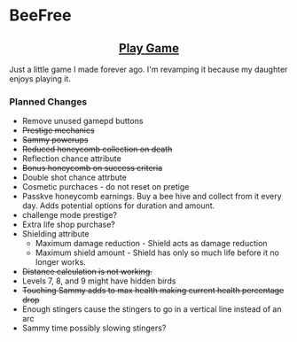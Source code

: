 # BeeFree

<div align="center">

## [Play Game](https://cmprog.github.io/BeeFree2/)

</div>

Just a little game I made forever ago. I'm revamping it because my daughter enjoys playing it.

### Planned Changes

- Remove unused gamepd buttons
- ~~Prestige mechanics~~
- ~~Sammy powerups~~
- ~~Reduced honeycomb collection on death~~
- Reflection chance attribute
- ~~Bonus honeycomb on success criteria~~
- Double shot chance attrbute
- Cosmetic purchaces - do not reset on pretige
- Passkve honeycomb earnings. Buy a bee hive and collect from it every day. Adds potential options for duration and amount. 
- challenge mode prestige?
- Extra life shop purchase?
- Shielding attribute
    - Maximum damage reduction - Shield acts as damage reduction
    - Maximum shield amount - Shield has only so much life before it no longer works.
- ~~Distance calculation is not working.~~
- Levels 7, 8, and 9 might have hidden birds
- ~~Touching Sammy adds to max health making current health percentage drop~~
- Enough stingers cause the stingers to go in a vertical line instead of an arc
- Sammy time possibly slowing stingers?